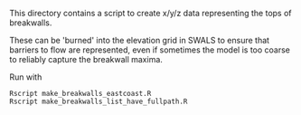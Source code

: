 This directory contains a script to create x/y/z data representing the tops of
breakwalls.

These can be 'burned' into the elevation grid in SWALS to ensure that barriers
to flow are represented, even if sometimes the model is too coarse to reliably
capture the breakwall maxima.

Run with

    Rscript make_breakwalls_eastcoast.R
    Rscript make_breakwalls_list_have_fullpath.R
